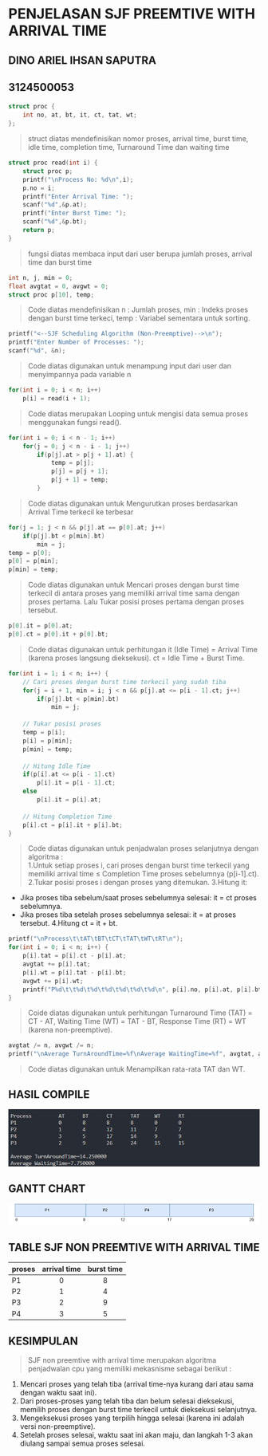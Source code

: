 # PENJELASAN SJF PREEMTIVE WITH ARRIVAL TIME

## DINO ARIEL IHSAN SAPUTRA 
## 3124500053

```c
struct proc {
    int no, at, bt, it, ct, tat, wt;
};
```
> struct diatas mendefinisikan nomor proses, arrival time, burst time, idle time, completion time, Turnaround Time dan waiting time

```c
struct proc read(int i) {
    struct proc p;
    printf("\nProcess No: %d\n",i);
    p.no = i;
    printf("Enter Arrival Time: ");
    scanf("%d",&p.at);
    printf("Enter Burst Time: ");
    scanf("%d",&p.bt);
    return p;
}
```
> fungsi diatas membaca input dari user berupa jumlah proses, arrival time dan burst time

```c
int n, j, min = 0;
float avgtat = 0, avgwt = 0;
struct proc p[10], temp;
```
> Code diatas mendefinisikan n : Jumlah proses, min : Indeks proses dengan burst time terkeci, temp : Variabel sementara untuk sorting.

```c
printf("<--SJF Scheduling Algorithm (Non-Preemptive)-->\n");
printf("Enter Number of Processes: ");
scanf("%d", &n);
```
> Code diatas digunakan untuk menampung input dari user dan menyimpannya pada variable n 

```c
for(int i = 0; i < n; i++)
    p[i] = read(i + 1);
```
> Code diatas merupakan Looping untuk mengisi data semua proses menggunakan fungsi read().

```c
for(int i = 0; i < n - 1; i++)
    for(j = 0; j < n - i - 1; j++)    
        if(p[j].at > p[j + 1].at) {
            temp = p[j];
            p[j] = p[j + 1];
            p[j + 1] = temp;
        }   
```
> Code diatas digunakan untuk Mengurutkan proses berdasarkan Arrival Time terkecil ke terbesar 

```c
for(j = 1; j < n && p[j].at == p[0].at; j++)
    if(p[j].bt < p[min].bt)
        min = j;
temp = p[0];
p[0] = p[min];
p[min] = temp;
```
> Code diatas digunakan untuk Mencari proses dengan burst time terkecil di antara proses yang memiliki arrival time sama dengan proses pertama. Lalu Tukar posisi proses pertama dengan proses tersebut.
```c
p[0].it = p[0].at;
p[0].ct = p[0].it + p[0].bt;
```
> Code diatas digunakan untuk perhitungan it (Idle Time) = Arrival Time (karena proses langsung dieksekusi). ct = Idle Time + Burst Time.

```c
for(int i = 1; i < n; i++) {
    // Cari proses dengan burst time terkecil yang sudah tiba
    for(j = i + 1, min = i; j < n && p[j].at <= p[i - 1].ct; j++)
        if(p[j].bt < p[min].bt)
            min = j;
    
    // Tukar posisi proses
    temp = p[i];
    p[i] = p[min];
    p[min] = temp;
    
    // Hitung Idle Time
    if(p[i].at <= p[i - 1].ct)
        p[i].it = p[i - 1].ct;
    else
        p[i].it = p[i].at;
    
    // Hitung Completion Time
    p[i].ct = p[i].it + p[i].bt;
}
```
> Code diatas digunakan untuk penjadwalan proses selanjutnya dengan algoritma  :  
1.Untuk setiap proses i, cari proses dengan burst time terkecil yang memiliki arrival time ≤ Completion Time proses sebelumnya (p[i-1].ct).
2.Tukar posisi proses i dengan proses yang ditemukan.
3.Hitung it: 
 *  Jika proses tiba sebelum/saat proses sebelumnya selesai: it = ct proses sebelumnya. 
 *  Jika proses tiba setelah proses sebelumnya selesai: it = at proses tersebut.
4.Hitung ct = it + bt.

```c
printf("\nProcess\t\tAT\tBT\tCT\tTAT\tWT\tRT\n");
for(int i = 0; i < n; i++) {
    p[i].tat = p[i].ct - p[i].at;
    avgtat += p[i].tat;
    p[i].wt = p[i].tat - p[i].bt;
    avgwt += p[i].wt;
    printf("P%d\t\t%d\t%d\t%d\t%d\t%d\t%d\n", p[i].no, p[i].at, p[i].bt, p[i].ct, p[i].tat, p[i].wt, p[i].wt);
}
```
> Coide diatas digunakan untuk perhitungan Turnaround Time (TAT) = CT - AT,  Waiting Time (WT) = TAT - BT, Response Time (RT) = WT (karena non-preemptive).

```c
avgtat /= n, avgwt /= n;
printf("\nAverage TurnAroundTime=%f\nAverage WaitingTime=%f", avgtat, avgwt);
```
> Code diatas digunakan untuk Menampilkan rata-rata TAT dan WT.


## HASIL COMPILE
![Hasil compile](https://github.com/Havidrosihandanu/SisOp-2025/blob/main/week-12/assets/hasil-arrival.png)

## GANTT CHART
![Gantt chart](https://github.com/Havidrosihandanu/SisOp-2025/blob/main/week-12/assets/sjf-arrival-time.png)

## TABLE SJF NON PREEMTIVE WITH ARRIVAL TIME
| proses |arrival time | burst time  |
| :----- | :---------: | :---------: |
| P1     | 0           |8            |
| P2     | 1           |4            |
| P3     | 2           |9            |
| P4     | 3           |5            |

## KESIMPULAN 
> SJF non preemtive with arrival time merupakan algoritma penjadwalan cpu yang memiliki mekasnisme sebagai berikut : 
1. Mencari proses yang telah tiba (arrival time-nya kurang dari atau sama dengan waktu saat ini).
2. Dari proses-proses yang telah tiba dan belum selesai dieksekusi, memilih proses dengan burst time terkecil untuk dieksekusi selanjutnya.
3. Mengeksekusi proses yang terpilih hingga selesai (karena ini adalah versi non-preemptive).
4. Setelah proses selesai, waktu saat ini akan maju, dan langkah 1-3 akan diulang sampai semua proses selesai.
